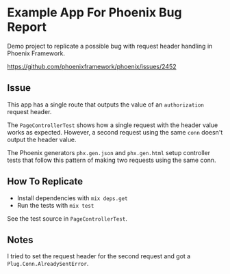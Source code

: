 # Example App For Phoenix Bug Report

Demo project to replicate a possible bug with request header handling in Phoenix Framework.

https://github.com/phoenixframework/phoenix/issues/2452

## Issue

This app has a single route that outputs the value of an `authorization` request header.

The `PageControllerTest` shows how a single request with the header value works as expected. However, a second request using the same `conn` doesn't output the header value.

The Phoenix generators `phx.gen.json` and `phx.gen.html` setup controller tests that follow this pattern of making two requests using the same conn.

## How To Replicate

* Install dependencies with `mix deps.get`
* Run the tests with `mix test`

See the test source in `PageControllerTest`.

## Notes

I tried to set the request header for the second request and got a `Plug.Conn.AlreadySentError`.
